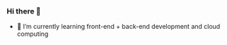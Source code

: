 ### Hi there 👋 
- 🌱 I’m currently learning front-end + back-end development and cloud computing

  
<!-- 
- 👯 I’m looking to collaborate on ...
- 📫 How to reach me: ...
- 🔭 I’m currently working on ...
- 🤔 I’m looking for help with ...
- 💬 Ask me about ...
- 😄 Pronouns: ...
- ⚡ Fun fact: ... 
-->
  
